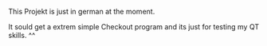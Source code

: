 This Projekt is just in german at the moment.

It sould get a extrem simple Checkout program and its just for testing my QT skills. ^^
